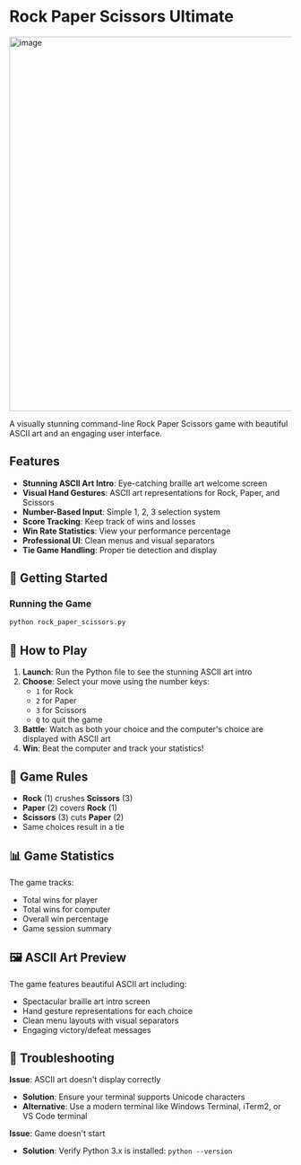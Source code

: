 #  Rock Paper Scissors Ultimate

<img width="934" height="667" alt="image" src="https://github.com/user-attachments/assets/3f62490f-b218-4193-bb6d-8aefa8f28460" />


A visually stunning command-line Rock Paper Scissors game with beautiful ASCII art and an engaging user interface.

##  Features

- **Stunning ASCII Art Intro**: Eye-catching braille art welcome screen
- **Visual Hand Gestures**: ASCII art representations for Rock, Paper, and Scissors
- **Number-Based Input**: Simple 1, 2, 3 selection system
- **Score Tracking**: Keep track of wins and losses
- **Win Rate Statistics**: View your performance percentage
- **Professional UI**: Clean menus and visual separators
- **Tie Game Handling**: Proper tie detection and display

## 🚀 Getting Started

### Running the Game

```bash
python rock_paper_scissors.py
```

## 🎯 How to Play

1. **Launch**: Run the Python file to see the stunning ASCII art intro
2. **Choose**: Select your move using the number keys:
   - `1` for Rock
   - `2` for Paper  
   - `3` for Scissors
   - `Q` to quit the game
3. **Battle**: Watch as both your choice and the computer's choice are displayed with ASCII art
4. **Win**: Beat the computer and track your statistics!

## 🎨 Game Rules

- **Rock** (1) crushes **Scissors** (3)
- **Paper** (2) covers **Rock** (1)
- **Scissors** (3) cuts **Paper** (2)
- Same choices result in a tie

## 📊 Game Statistics

The game tracks:
- Total wins for player
- Total wins for computer  
- Overall win percentage
- Game session summary

## 🖼️ ASCII Art Preview

The game features beautiful ASCII art including:
- Spectacular braille art intro screen
- Hand gesture representations for each choice
- Clean menu layouts with visual separators
- Engaging victory/defeat messages



## 🐛 Troubleshooting

**Issue**: ASCII art doesn't display correctly
- **Solution**: Ensure your terminal supports Unicode characters
- **Alternative**: Use a modern terminal like Windows Terminal, iTerm2, or VS Code terminal

**Issue**: Game doesn't start
- **Solution**: Verify Python 3.x is installed: `python --version`
